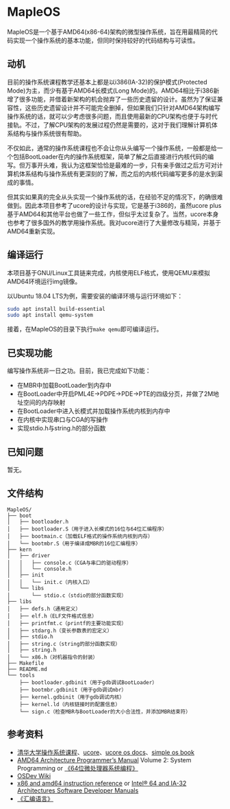 # MapleOS

MapleOS是一个基于AMD64(x86-64)架构的微型操作系统，旨在用最精简的代码实现一个操作系统的基本功能，但同时保持较好的代码结构与可读性。

## 动机

目前的操作系统课程教学还基本上都是以i386(IA-32)的保护模式(Protected Mode)为主，而少有基于AMD64长模式(Long Mode)的。AMD64相比于i386新增了很多功能，并借着新架构的机会抛弃了一些历史遗留的设计。虽然为了保证兼容性，这些历史遗留设计并不可能完全删掉，但如果我们只针对AMD64架构编写操作系统的话，就可以少考虑很多问题，而且使用最新的CPU架构也便于与时代接轨。不过，了解CPU架构的发展过程仍然是需要的，这对于我们理解计算机体系结构与操作系统很有帮助。

不仅如此，通常的操作系统课程也不会让你从头编写一个操作系统，一般都是给一个包括BootLoader在内的操作系统框架，简单了解之后直接进行内核代码的编写。但万事开头难，我认为这框架恰恰是最难的一步，只有亲手做过之后方可对计算机体系结构与操作系统有更深刻的了解，而之后的内核代码编写更多的是水到渠成的事情。

但其实如果真的完全从头实现一个操作系统的话，在经验不足的情况下，的确很难做到。因此本项目参考了ucore的设计与实现，它是基于i386的，虽然ucore plus基于AMD64和其他平台也做了一些工作，但似乎太过复杂了。当然，ucore本身也参考了很多国外的教学用操作系统。我对ucore进行了大量修改与精简，并基于AMD64重新实现。

## 编译运行

本项目基于GNU/Linux工具链来完成，内核使用ELF格式，使用QEMU来模拟AMD64环境运行img镜像。

以Ubuntu 18.04 LTS为例，需要安装的编译环境与运行环境如下：

``` sh
sudo apt install build-essential
sudo apt install qemu-system
```

接着，在MapleOS的目录下执行`make qemu`即可编译运行。

## 已实现功能

编写操作系统非一日之功。目前，我已完成如下功能：

* 在MBR中加载BootLoader到内存中
* 在BootLoader中开启PML4E->PDPE->PDE->PTE的四级分页，并做了2M地址空间的内存映射
* 在BootLoader中进入长模式并加载操作系统内核到内存中
* 在内核中实现串口与CGA的写操作
* 实现stdio.h与string.h的部分函数

## 已知问题

暂无。

## 文件结构

``` text
MapleOS/
├── boot
│   ├── bootloader.h
│   ├── bootloader.S（用于进入长模式的16位与64位汇编程序）
│   ├── bootmain.c（加载ELF格式的操作系统内核到内存）
│   └── bootmbr.S（用于编译成MBR的16位汇编程序）
├── kern
│   ├── driver
│   │   ├── console.c（CGA与串口的驱动程序）
│   │   └── console.h
│   ├── init
│   │   └── init.c（内核入口）
│   └── libs
│       └── stdio.c（stdio的部分函数实现）
├── libs
│   ├── defs.h（通用定义）
│   ├── elf.h（ELF文件格式信息）
│   ├── printfmt.c（printf的主要功能实现）
│   ├── stdarg.h（变长参数表的宏定义）
│   ├── stdio.h
│   ├── string.c（string的部分函数实现）
│   ├── string.h
│   └── x86.h（对机器指令的封装）
├── Makefile
├── README.md
└── tools
    ├── bootloader.gdbinit（用于gdb调试BootLoader）
    ├── bootmbr.gdbinit（用于gdb调试mbr）
    ├── kernel.gdbinit（用于gdb调试内核）
    ├── kernel.ld（内核链接时的配置信息）
    └── sign.c（检查MBR与BootLoader的大小合法性，并添加MBR结束符）
```

## 参考资料

* [清华大学操作系统课程](http://www.xuetangx.com/courses/course-v1:TsinghuaX+30240243X+sp/about)、[ucore](https://github.com/chyyuu/ucore_os_lab)、[ucore os docs](https://chyyuu.gitbooks.io/ucore_os_docs/)、[simple os book](https://chyyuu.gitbooks.io/simple_os_book/)
* [AMD64 Architecture Programmer’s Manual](https://search.amd.com/zh-cn/Pages/results-all.aspx?k=AMD64+Architecture+Programmer%E2%80%99s+Manual) Volume 2: System Programming or [《64位微处理器系统编程》](https://books.google.com/books?id=_jM0akapIrkC&printsec=frontcover&hl=zh-CN#v=onepage&q&f=false)
* [OSDev Wiki](https://wiki.osdev.org/Main_Page)
* [x86 and amd64 instruction reference](https://www.felixcloutier.com/x86/) or [Intel® 64 and IA-32 Architectures Software Developer Manuals](https://software.intel.com/en-us/download/intel-64-and-ia-32-architectures-sdm-combined-volumes-1-2a-2b-2c-2d-3a-3b-3c-3d-and-4)
* [《汇编语言》](https://www.amazon.cn/gp/product/B00EYSPGYE/)
